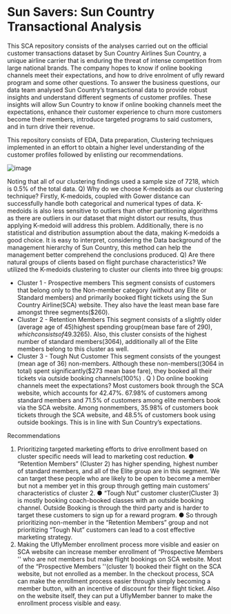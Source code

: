 # Sun Savers: Sun Country Transactional Analysis
This SCA repository consists of the analyses carried out on the official customer transactions dataset by Sun Country Airlines
Sun Country, a unique airline carrier that is enduring the threat of intense competition from large national brands. The company hopes to know if online booking channels meet their expectations, and how to drive enrolment of ufly reward program and some other questions. To answer the business questions, our data team analysed Sun Country’s transactional data to provide robust insights and understand different segments of customer profiles. These insights will allow Sun Country to know if online booking channels meet the expectations, enhance their customer experience to churn more customers become their members, introduce targeted programs to said customers, and in turn drive their revenue.

This repository consists of EDA, Data preparation, Clustering techniques implemented in an effort to obtain a higher level understanding of the customer profiles followed by enlisting our recommendations.


![image](https://user-images.githubusercontent.com/102503431/210298836-70bb7faf-8245-4116-a81b-5b1526777475.png)

Noting that all of our clustering findings used a sample size of 7218, which is 0.5% of the total data.
Q) Why do we choose K-medoids as our clustering technique?
Firstly, K-medoids, coupled with Gower distance can successfully handle both categorical and numerical types of data. K-medoids is also less sensitive to outliers than other partitioning algorithms as there are outliers in our dataset that might distort our results, thus applying K-medoid will address this problem. Additionally, there is no statistical and distribution assumption about the data, making K-medoids a good choice. It is easy to interpret, considering the Data background of the management hierarchy of Sun Country, this method can help the management better comprehend the conclusions produced.
Q) Are there natural groups of clients based on flight purchase characteristics?
We utilized the K-medoids clustering to cluster our clients into three big groups:
 - Cluster 1 - Prospective members
This segment consists of customers that belong only to the Non-member category (without any Elite or Standard members) and primarily booked flight tickets using the Sun Country Airline(SCA) website. They also have the least mean base fare amongst three segments($260).
- Cluster 2 - Retention Members
This segment consists of a slightly older (average age of 45)highest spending group(mean base fare of $290), which consists of 49.3% of First-class Booked in sample, and highest median Base fare($265). Also, this cluster consists of the highest number of standard members(3064), additionally all of the Elite members belong to this cluster as well.
- Cluster 3 - Tough Nut Customer
This segment consists of the youngest (mean age of 36) non-members. Although these non-members((3064 in total) spent significantly($273 mean base fare), they booked all their tickets via outside booking channels(100%) .
Q ) Do online booking channels meet the expectations?
Most customers book through the SCA website, which accounts for 42.47%. 67.98% of customers among standard members and 71.5% of customers among elite members book via the SCA website. Among nonmembers, 35.98% of customers book tickets through the SCA website, and 48.5% of customers book using outside bookings. This is in line with Sun Country’s expectations.
    
Recommendations
1) Prioritizing targeted marketing efforts to drive enrollment based on cluster specific needs will lead to marketing cost reduction.
● “Retention Members” (Cluster 2) has higher spending, highest number of standard members, and all of the Elite group are in this segment. We can target these people who are likely to be open to become a member but not a member yet in this group through getting main customers’ characteristics of cluster 2.
● “Tough Nut” customer cluster(Cluster 3) is mostly booking coach-booked classes with an outside booking channel. Outside Booking is through the third party and is harder to target these customers to sign up for a reward program.
● So through prioritizing non-member in the “Retention Members” group and not prioritizing “Tough Nut” customers can lead to a cost effective marketing strategy.
2) Making the UflyMember enrollment process more visible and easier on SCA website can increase member enrollment of “Prospective Members '' who are not members but make flight bookings on SCA website.
Most of the “Prospective Members ''(cluster 1) booked their flight on the SCA website, but not enrolled as a member. In the checkout process, SCA can make the enrollment process easier through simply becoming a member button, with an incentive of discount for their flight ticket. Also on the website itself, they can put a UflyMember banner to make the enrollment process visible and easy.
